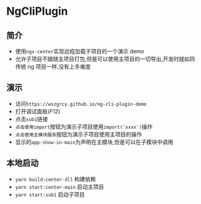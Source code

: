 # NgCliPlugin

## 简介

- 使用`ngx-center`实现远程加载子项目的一个演示 demo
- 允许子项目不跟随主项目打包,但是可以使用主项目的一切导出,开发时就如同传统 ng 项目一样,没有上手难度

## 演示

- 访问`https://wszgrcy.github.io/ng-cli-plugin-demo`
- 打开调试面板(F12)
- 点击`sub1`链接
- `点击使用import`按钮为演示子项目使用`import('xxxx')`操作
- `点击使用主模块服务`按钮为演示子项目使用主项目的操作
- 显示的`app-show-in-main`为声明在主模块,但是可以在子模块中调用

## 本地启动

- `yarn build:center-dll` 构建依赖
- `yarn start:center-main` 启动主项目
- `yarn start:sub1` 启动子项目
